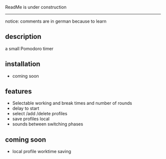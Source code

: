 ReadMe is under construction

---

notice: comments are in german because to learn

## description

a small Pomodoro timer

## installation

- coming soon

## features

- Selectable working and break times and number of rounds
- delay to start
- select /add /delete profiles
- save profiles local
- sounds between switching phases

## coming soon

- local profile worktime saving
